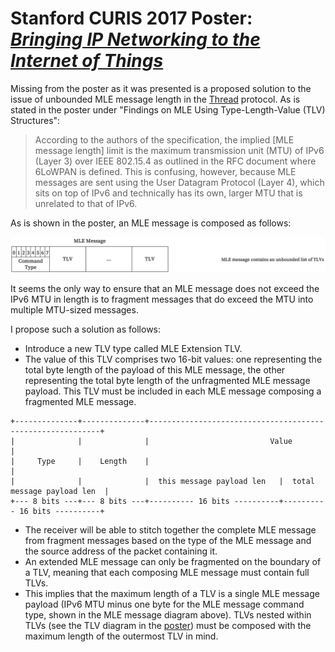 # Stanford CURIS 2017 Poster: [*Bringing IP Networking to the Internet of Things*](https://github.com/mog96/curis-2017-poster/blob/master/curis-poster_mateo-garcia.pdf)

Missing from the poster as it was presented is a proposed solution to the issue of unbounded MLE message length in the [Thread](https://www.threadgroup.org/ThreadSpec) protocol. As is stated in the poster under "Findings on MLE Using Type-Length-Value (TLV) Structures":

> According to the authors of the specification, the implied [MLE message length] limit is the maximum transmission unit (MTU) of IPv6 (Layer 3) over IEEE 802.15.4 as outlined in the RFC document where 6LoWPAN is defined. This is confusing, however, because MLE messages are sent using the User Datagram Protocol (Layer 4), which sits on top of IPv6 and technically has its own, larger MTU that is unrelated to that of IPv6.

As is shown in the poster, an MLE message is composed as follows:

![thread-mle-message-unbounded-length](https://github.com/mog96/curis-2017-poster/blob/master/diagrams/thread-mle-message-unbounded-length.jpg)

It seems the only way to ensure that an MLE message does not exceed the IPv6 MTU in length is to fragment messages that do exceed the MTU into multiple MTU-sized messages.

I propose such a solution as follows:
- Introduce a new TLV type called MLE Extension TLV.
- The value of this TLV comprises two 16-bit values: one representing the total byte length of the payload of this MLE message, the other representing the total byte length of the unfragmented MLE message payload. This TLV must be included in each MLE message composing a fragmented MLE message.
```
+--------------+--------------+-----------------------------------------------------------+
|              |              |                           Value                           |
|     Type     |    Length    |                                                           |
|              |              |  this message payload len   |  total message payload len  |
+--- 8 bits ---+--- 8 bits ---+---------- 16 bits ----------+---------- 16 bits ----------+
```
- The receiver will be able to stitch together the complete MLE message from fragment messages based on the type of the MLE message and the source address of the packet containing it.
- An extended MLE message can only be fragmented on the boundary of a TLV, meaning that each composing MLE message must contain full TLVs.
- This implies that the maximum length of a TLV is a single MLE message payload (IPv6 MTU minus one byte for the MLE message command type, shown in the MLE message diagram above). TLVs nested within TLVs (see the TLV diagram in the [poster](https://github.com/mog96/curis-2017-poster/blob/master/curis-poster_mateo-garcia.pdf)) must be composed with the maximum length of the outermost TLV in mind.
